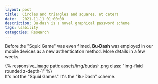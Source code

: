 ```yaml
---
layout: post
title:  Circles and triangles and squares, et cetera
date:   2021-11-11 01:00:00
description: Bu-dash is a novel graphical password scheme
tags: Usability
categories: Research
---
```


Before the "Squid Game" was even filmed, **Bu-Dash** was employed in our mobile devices as a new authentication method. More details in a few weeks. 

<div class="row mt-3">
    <div class="col-sm mt-3 mt-md-0">
        {% responsive_image path: assets/img/budash.png class: "img-fluid rounded z-depth-1" %}
    </div>
</div>
<div class="caption">
    It's not the "Squid Games". It's the "Bu-Dash" scheme. 
</div>
